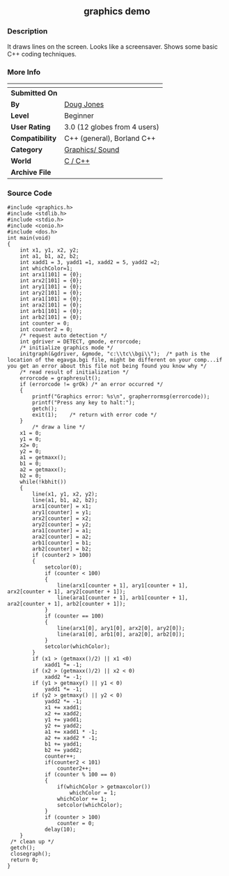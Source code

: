 ﻿<div align="center">

## graphics demo


</div>

### Description

It draws lines on the screen. Looks like a screensaver. Shows some basic C++ coding techniques.
 
### More Info
 


<span>             |<span>
---                |---
**Submitted On**   |
**By**             |[Doug Jones](https://github.com/Planet-Source-Code/PSCIndex/blob/master/ByAuthor/doug-jones.md)
**Level**          |Beginner
**User Rating**    |3.0 (12 globes from 4 users)
**Compatibility**  |C\+\+ \(general\), Borland C\+\+
**Category**       |[Graphics/ Sound](https://github.com/Planet-Source-Code/PSCIndex/blob/master/ByCategory/graphics-sound__3-15.md)
**World**          |[C / C\+\+](https://github.com/Planet-Source-Code/PSCIndex/blob/master/ByWorld/c-c.md)
**Archive File**   |[](https://github.com/Planet-Source-Code/doug-jones-graphics-demo__3-1191/archive/master.zip)





### Source Code

```
#include <graphics.h>
#include <stdlib.h>
#include <stdio.h>
#include <conio.h>
#include <dos.h>
int main(void)
{
	int x1, y1, x2, y2;
	int a1, b1, a2, b2;
	int xadd1 = 3, yadd1 =1, xadd2 = 5, yadd2 =2;
	int whichColor=1;
	int arx1[101] = {0};
	int arx2[101] = {0};
	int ary1[101] = {0};
	int ary2[101] = {0};
	int ara1[101] = {0};
	int ara2[101] = {0};
	int arb1[101] = {0};
	int arb2[101] = {0};
	int counter = 0;
	int counter2 = 0;
	/* request auto detection */
	int gdriver = DETECT, gmode, errorcode;
	/* initialize graphics mode */
	initgraph(&gdriver, &gmode, "c:\\tc\\bgi\\");  /* path is the location of the egavga.bgi file, might be different on your comp...if you get an error about this file not being found you know why */
	/* read result of initialization */
	errorcode = graphresult();
	if (errorcode != grOk) /* an error occurred */
	{
		printf("Graphics error: %s\n", grapherrormsg(errorcode));
		printf("Press any key to halt:");
		getch();
		exit(1);    /* return with error code */
	}
		/* draw a line */
	x1 = 0;
	y1 = 0;
	x2= 0;
	y2 = 0;
	a1 = getmaxx();
	b1 = 0;
	a2 = getmaxx();
	b2 = 0;
	while(!kbhit())
	{
		line(x1, y1, x2, y2);
		line(a1, b1, a2, b2);
		arx1[counter] = x1;
		ary1[counter] = y1;
		arx2[counter] = x2;
		ary2[counter] = y2;
		ara1[counter] = a1;
		ara2[counter] = a2;
		arb1[counter] = b1;
		arb2[counter] = b2;
		if (counter2 > 100)
		{
			setcolor(0);
			if (counter < 100)
			{
				line(arx1[counter + 1], ary1[counter + 1], arx2[counter + 1], ary2[counter + 1]);
				line(ara1[counter + 1], arb1[counter + 1], ara2[counter + 1], arb2[counter + 1]);
			}
			if (counter == 100)
			{
				line(arx1[0], ary1[0], arx2[0], ary2[0]);
				line(ara1[0], arb1[0], ara2[0], arb2[0]);
			}
			setcolor(whichColor);
		}
		if (x1 > (getmaxx()/2) || x1 <0)
			xadd1 *= -1;
		if (x2 > (getmaxx()/2) || x2 < 0)
			xadd2 *= -1;
		if (y1 > getmaxy() || y1 < 0)
			yadd1 *= -1;
		if (y2 > getmaxy() || y2 < 0)
			yadd2 *= -1;
			x1 += xadd1;
			x2 += xadd2;
			y1 += yadd1;
			y2 += yadd2;
			a1 += xadd1 * -1;
			a2 += xadd2 * -1;
			b1 += yadd1;
			b2 += yadd2;
			counter++;
			if(counter2 < 101)
				counter2++;
			if (counter % 100 == 0)
			{
				if(whichColor > getmaxcolor())
					whichColor = 1;
				whichColor += 1;
				setcolor(whichColor);
			}
			if (counter > 100)
				counter = 0;
			delay(10);
	}
 /* clean up */
 getch();
 closegraph();
 return 0;
}
```

